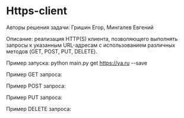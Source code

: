 # Https-client

Авторы решения задачи: Гришин Егор, Мингалев Евгений

Описание: реализация HTTP(S) клиента, позволяющего выполнять запросы к указанным URL-адресам с использованием различных методов (GET, POST, PUT, DELETE). 

Пример запуска: python main.py get https://ya.ru --save


Пример GET запроса:


Пример POST запроса:


Пример PUT запроса:


Пример DELETE запроса:

